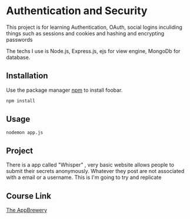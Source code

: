
# Authentication and Security

This project is for learning Authentication, OAuth, social logins inculiding things such as sessions and cookies and hashing and encrypting passwords

The techs I use is Node.js, Express.js, ejs for view engine, MongoDb for database.

## Installation

Use the package manager [npm](https://www.npmjs.com/) to install foobar.

```bash
npm install
```

## Usage

```
nodemon app.js
```

## Project
There is a app called "Whisper" , very basic website allows people to submit their secrets anonymously. Whatever they post are not associated with a email or a username. This is I'm going to try and replicate

## Course Link
[The AppBrewery](https://www.udemy.com/course/the-complete-web-development-bootcamp/)